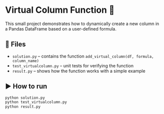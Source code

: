 # Virtual Column Function 🧮

This small project demonstrates how to dynamically create a new column in a Pandas DataFrame based on a user-defined formula.

## 🔧 Files

- `solution.py` – contains the function `add_virtual_column(df, formula, column_name)`
- `test_virtualcolumn.py` – unit tests for verifying the function
- `result.py` – shows how the function works with a simple example

## ▶️ How to run

```bash
python solution.py
python test_virtualcolumn.py
python result.py
